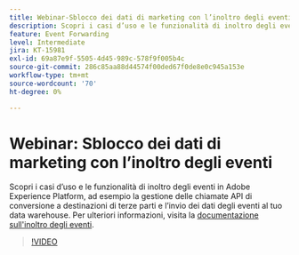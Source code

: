 ```yaml
---
title: Webinar-Sblocco dei dati di marketing con l’inoltro degli eventi
description: Scopri i casi d’uso e le funzionalità di inoltro degli eventi in Adobe Experience Platform.
feature: Event Forwarding
level: Intermediate
jira: KT-15981
exl-id: 69a87e9f-5505-4d45-989c-578f9f005b4c
source-git-commit: 286c85aa88d44574f00ded67f0de8e0c945a153e
workflow-type: tm+mt
source-wordcount: '70'
ht-degree: 0%

---
```


# Webinar: Sblocco dei dati di marketing con l’inoltro degli eventi

Scopri i casi d’uso e le funzionalità di inoltro degli eventi in Adobe Experience Platform, ad esempio la gestione delle chiamate API di conversione a destinazioni di terze parti e l’invio dei dati degli eventi al tuo data warehouse. Per ulteriori informazioni, visita la [documentazione sull&#39;inoltro degli eventi](https://experienceleague.adobe.com/docs/experience-platform/tags/event-forwarding/overview.html?lang=it).

>[!VIDEO](https://video.tv.adobe.com/v/3434936?learn=on&enablevpops)
